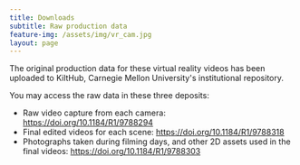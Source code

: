 ```yaml
---
title: Downloads
subtitle: Raw production data
feature-img: /assets/img/vr_cam.jpg
layout: page
---
```

The original production data for these virtual reality videos has been uploaded to KiltHub, Carnegie Mellon University's institutional repository.

You may access the raw data in these three deposits:

* Raw video capture from each camera: <https://doi.org/10.1184/R1/9788294>
* Final edited videos for each scene: <https://doi.org/10.1184/R1/9788318>
* Photographs taken during filming days, and other 2D assets used in the final videos: <https://doi.org/10.1184/R1/9788303>
